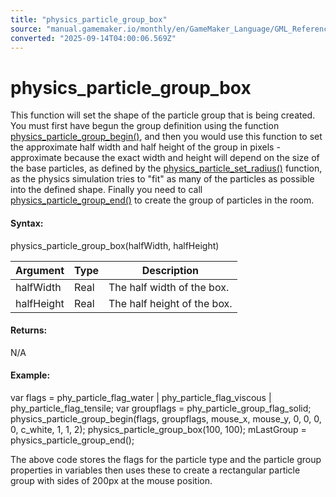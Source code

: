 ```yaml
---
title: "physics_particle_group_box"
source: "manual.gamemaker.io/monthly/en/GameMaker_Language/GML_Reference/Physics/Soft_Body_Particles/physics_particle_group_box.htm"
converted: "2025-09-14T04:00:06.569Z"
---
```


# physics\_particle\_group\_box

This function will set the shape of the particle group that is being created. You must first have begun the group definition using the function [physics\_particle\_group\_begin()](physics_particle_group_begin.md), and then you would use this function to set the approximate half width and half height of the group in pixels - approximate because the exact width and height will depend on the size of the base particles, as defined by the [physics\_particle\_set\_radius()](physics_particle_set_radius.md) function, as the physics simulation tries to "fit" as many of the particles as possible into the defined shape. Finally you need to call [physics\_particle\_group\_end()](physics_particle_group_end.md) to create the group of particles in the room.

#### Syntax:

physics\_particle\_group\_box(halfWidth, halfHeight)

| Argument | Type | Description |
| --- | --- | --- |
| halfWidth | Real | The half width of the box. |
| halfHeight | Real | The half height of the box. |

#### Returns:

N/A

#### Example:

var flags = phy\_particle\_flag\_water | phy\_particle\_flag\_viscous | phy\_particle\_flag\_tensile;
var groupflags = phy\_particle\_group\_flag\_solid;
physics\_particle\_group\_begin(flags, groupflags, mouse\_x, mouse\_y, 0, 0, 0, 0, c\_white, 1, 1, 2);
physics\_particle\_group\_box(100, 100);
mLastGroup = physics\_particle\_group\_end();

The above code stores the flags for the particle type and the particle group properties in variables then uses these to create a rectangular particle group with sides of 200px at the mouse position.